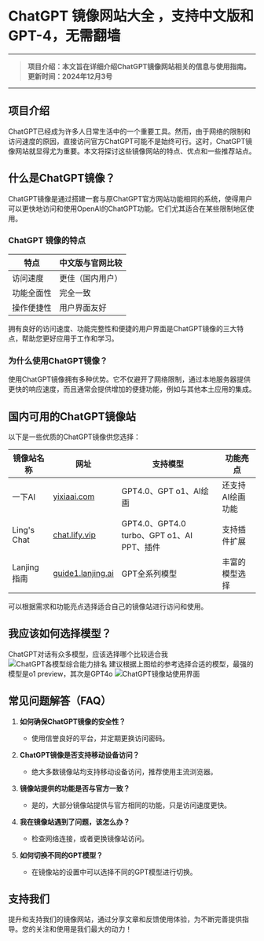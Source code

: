 # ChatGPT 镜像网站大全 ，支持中文版和 GPT-4，无需翻墙
---
>**项目介绍：本文旨在详细介绍ChatGPT镜像网站相关的信息与使用指南。**
>**更新时间：2024年12月3号**

---

## 项目介绍

ChatGPT已经成为许多人日常生活中的一个重要工具。然而，由于网络的限制和访问速度的原因，直接访问官方ChatGPT可能不是始终可行。这时，ChatGPT镜像网站就显得尤为重要。本文将探讨这些镜像网站的特点、优点和一些推荐站点。

## 什么是ChatGPT镜像？

ChatGPT镜像是通过搭建一套与原ChatGPT官方网站功能相同的系统，使得用户可以更快地访问和使用OpenAI的ChatGPT功能。它们尤其适合在某些限制地区使用。

### ChatGPT 镜像的特点 

| 特点         | 中文版与官网比较 |
|--------------|----------------|
| 访问速度     | 更佳（国内用户）|
| 功能全面性   | 完全一致       |
| 操作便捷性   | 用户界面友好    |

拥有良好的访问速度、功能完整性和便捷的用户界面是ChatGPT镜像的三大特点，帮助您更好应用于工作和学习。

### 为什么使用ChatGPT镜像？

使用ChatGPT镜像拥有多种优势。它不仅避开了网络限制，通过本地服务器提供更快的响应速度，而且通常会提供增加的便捷功能，例如与其他本土应用的集成。

## 国内可用的ChatGPT镜像站

以下是一些优质的ChatGPT镜像供您选择：

| 镜像站名称      | 网址                         | 支持模型   | 功能亮点           |
|-----------------|-----------------------------|------------|--------------------|
| 一下AI         | [yixiaai.com](https://www.yixiaai.com) | GPT4.0、GPT o1、AI绘画 | 还支持AI绘画功能  |
| Ling's Chat    | [chat.lify.vip](https://chat.lify.vip) | GPT4.0、GPT4.0 turbo、GPT o1、AI PPT、插件 | 支持插件扩展     |
| Lanjing指南    | [guide1.lanjing.ai](https://guide1.lanjing.ai) | GPT全系列模型 | 丰富的模型选择    |

可以根据需求和功能亮点选择适合自己的镜像站进行访问和使用。

## 我应该如何选择模型？
ChatGPT对话有众多模型，应该选择哪个比较适合我
![ChatGPT各模型综合能力排名](https://github.com/user-attachments/assets/488674f8-2968-4256-b1b5-16e4199865a2)
建议根据上图给的参考选择合适的模型，最强的模型是o1 preview，其次是GPT4o
![ChatGPT镜像站使用界面](https://github.com/user-attachments/assets/70d2a1b1-e3c8-4904-b7e1-2b657222fde9)


## 常见问题解答（FAQ）

1. **如何确保ChatGPT镜像的安全性？**
   - 使用信誉良好的平台，并定期更换访问密码。

2. **ChatGPT镜像是否支持移动设备访问？**
   - 绝大多数镜像站均支持移动设备访问，推荐使用主流浏览器。

3. **镜像站提供的功能是否与官方一致？**
   - 是的，大部分镜像站提供与官方相同的功能，只是访问速度更快。

4. **我在镜像站遇到了问题，该怎么办？**
   - 检查网络连接，或者更换镜像站访问。

5. **如何切换不同的GPT模型？**
   - 在镜像站的设置中可以选择不同的GPT模型进行切换。

## 支持我们

提升和支持我们的镜像网站，通过分享文章和反馈使用体验，为不断完善提供指导。您的关注和使用是我们最大的动力！

